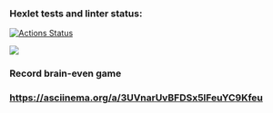 ### Hexlet tests and linter status:

[![Actions Status](https://github.com/webdesignmind/frontend-project-44/workflows/hexlet-check/badge.svg)](https://github.com/webdesignmind/frontend-project-44/actions)

<a href="https://codeclimate.com/github/webdesignmind/frontend-project-44/maintainability"><img src="https://api.codeclimate.com/v1/badges/4ce9f6b49075e07de4e9/maintainability" /></a>

### Record brain-even game

### https://asciinema.org/a/3UVnarUvBFDSx5lFeuYC9Kfeu
